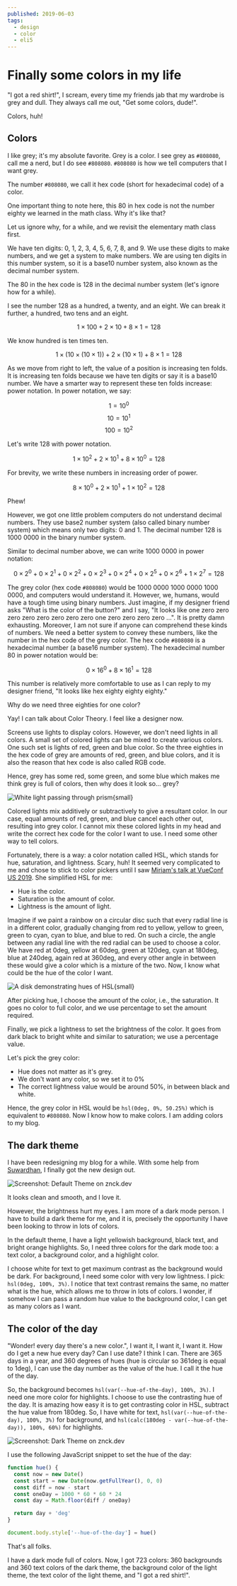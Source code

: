 ```yaml
---
published: 2019-06-03
tags:
  - design
  - color
  - eli5
---
```


# Finally some colors in my life

"I got a red shirt!", I scream, every time my friends jab that my wardrobe is grey and dull. They always call me out, "Get some colors, dude!".

Colors, huh!

## Colors

I like grey; it's my absolute favorite. Grey is a color. I see grey as `#808080`, call me a nerd, but I do see `#808080`. `#808080` is how we tell computers that I want grey.

The number `#808080`, we call it hex code (short for hexadecimal code) of a color.

One important thing to note here, this 80 in hex code is not the number eighty we learned in the math class. Why it's like that?

Let us ignore why, for a while, and we revisit the elementary math class first.

We have ten digits: 0, 1, 2, 3, 4, 5, 6, 7, 8, and 9. We use these digits to make numbers, and we get a system to make numbers. We are using ten digits in this number system, so it is a base10 number system, also known as the decimal number system.

The 80 in the hex code is 128 in the decimal number system (let's ignore how for a while).

I see the number 128 as a hundred, a twenty, and an eight. We can break it further, a hundred, two tens and an eight.

$$
1 \times 100 + 2 \times 10 + 8 \times 1 = 128
$$

We know hundred is ten times ten.

$$
1 \times (10 \times (10 \times 1)) + 2 \times (10 \times 1) + 8 \times 1 = 128
$$

As we move from right to left, the value of a position is increasing ten folds. It is increasing ten folds because we have ten digits or say it is a base10 number. We have a smarter way to represent these ten folds increase: power notation. In power notation, we say:

$$
1  =  10^0
$$
$$
10  =  10^1
$$
$$
100  =  10^2
$$

<!-- Maybe explain base and exponent. -->

Let's write 128 with power notation.

$$
1  \times  10^2   +   2  \times  10^1   +   8  \times  10^0   =   128
$$

For brevity, we write these numbers in increasing order of power.

$$
8  \times  10^0   +   2  \times  10^1   +   1  \times  10^2   =   128
$$

Phew!

However, we got one little problem computers do not understand decimal numbers. They use base2 number system (also called binary number system) which means only two digits: 0 and 1. The decimal number 128 is 1000 0000 in the binary number system.

Similar to decimal number above, we can write 1000 0000 in power notation:

$$
0 \times 2^0 + 0 \times 2^1 + 0 \times 2^2 + 0 \times 2^3 + 0 \times 2^4 + 0 \times 2^5 + 0 \times 2^6 + 1 \times 2^7 = 128
$$

The grey color (hex code `#808080`) would be 1000 0000 1000 0000 1000 0000, and computers would understand it. However, we, humans, would have a tough time using binary numbers. Just imagine, if my designer friend asks "What is the color of the button?" and I say, "It looks like one zero zero zero zero zero zero zero zero one zero zero zero zero ...". It is pretty damn exhausting. Moreover, I am not sure if anyone can comprehend these kinds of numbers. We need a better system to convey these numbers, like the number in the hex code of the grey color. The hex code `#808080` is a hexadecimal number (a base16 number system). The hexadecimal number 80 in power notation would be:

$$
0 \times 16^0 + 8 \times 16^1 = 128
$$

This number is relatively more comfortable to use as I can reply to my designer friend, "It looks like hex eighty eighty eighty."

Why do we need three eighties for one color?

Yay! I can talk about Color Theory. I feel like a designer now.

Screens use lights to display colors. However, we don't need lights in all colors. A small set of colored lights can be mixed to create various colors. One such set is lights of red, green and blue color. So the three eighties in the hex code of grey are amounts of red, green, and blue colors, and it is also the reason that hex code is also called RGB code.

Hence, grey has some red, some green, and some blue which makes me think grey is full of colors, then why does it look so... grey?

![White light passing through prism](../public/2019-finally-some-colors/prism.png){small}

Colored lights mix additively or subtractively to give a resultant color. In our case, equal amounts of red, green, and blue cancel each other out, resulting into grey color. I cannot mix these colored lights in my head and write the correct hex code for the color I want to use. I need some other way to tell colors.

Fortunately, there is a way: a color notation called HSL, which stands for hue, saturation, and lightness. Scary, huh! It seemed very complicated to me and chose to stick to color pickers until I saw [Miriam's talk at VueConf US 2019](https://youtu.be/VsG5l5e44ZY). She simplified HSL for me:

- Hue is the color.
- Saturation is the amount of color.
- Lightness is the amount of light.

Imagine if we paint a rainbow on a circular disc such that every radial line is in a different color, gradually changing from red to yellow, yellow to green, green to cyan, cyan to blue, and blue to red. On such a circle, the angle between any radial line with the red radial can be used to choose a color. We have red at 0deg, yellow at 60deg, green at 120deg, cyan at 180deg, blue at 240deg, again red at 360deg, and every other angle in between these would give a color which is a mixture of the two. Now, I know what could be the hue of the color I want.

![A disk demonstrating hues of HSL](../public/2019-finally-some-colors/hsl.png){small}

After picking hue, I choose the amount of the color, i.e., the saturation. It goes no color to full color, and we use percentage to set the amount required.

Finally, we pick a lightness to set the brightness of the color. It goes from dark black to bright white and similar to saturation; we use a percentage value.

Let's pick the grey color:

- Hue does not matter as it's grey.
- We don't want any color, so we set it to 0%
- The correct lightness value would be around 50%, in between black and white.

Hence, the grey color in HSL would be `hsl(0deg, 0%, 50.25%)` which is equivalent to `#808080`. Now I know how to make colors. I am adding colors to my blog.

## The dark theme

I have been redesigning my blog for a while. With some help from [Suwardhan](https://suwardhan.com), I finally got the new design out.

![Screenshot: Default Theme on znck.dev](../public/2019-finally-some-colors/default.png)

It looks clean and smooth, and I love it.

However, the brightness hurt my eyes. I am more of a dark mode person. I have to build a dark theme for me, and it is, precisely the opportunity I have been looking to throw in lots of colors.

In the default theme, I have a light yellowish background, black text, and bright orange highlights. So, I need three colors for the dark mode too: a text color, a background color, and a highlight color.

I choose white for text to get maximum contrast as the background would be dark. For background, I need some color with very low lightness. I pick: `hsl(0deg, 100%, 3%)`. I notice that text contrast remains the same, no matter what is the hue, which allows me to throw in lots of colors. I wonder, if somehow I can pass a random hue value to the background color, I can get as many colors as I want.

## The color of the day

"Wonder! every day there's a new color.", I want it, I want it, I want it. How do I get a new hue every day? Can I use date? I think I can. There are 365 days in a year, and 360 degrees of hues (hue is circular so 361deg is equal to 1deg), I can use the day number as the value of the hue. I call it the hue of the day.

So, the background becomes <span title="The --hue-of-the-day is a CSS custom property. Google MDN CSS Custom Properties to know more.">`hsl(var(--hue-of-the-day), 100%, 3%)`</span>. I need one more color for highlights. I choose to use the contrasting hue of the day. It is amazing how easy it is to get contrasting color in HSL, subtract the hue value from 180deg. So, I have white for text, `hsl(var(--hue-of-the-day), 100%, 3%)` for background, and <span title="The calc is a CSS builtin function. Google MDN CSS calc to know more.">`hsl(calc(180deg - var(--hue-of-the-day)), 100%, 60%)`</span> for highlights.

![Screenshot: Dark Theme on znck.dev](../public/2019-finally-some-colors/dark.png)

I use the following JavaScript snippet to set the hue of the day:

```js
function hue() {
  const now = new Date()
  const start = new Date(now.getFullYear(), 0, 0)
  const diff = now - start
  const oneDay = 1000 * 60 * 60 * 24
  const day = Math.floor(diff / oneDay)

  return day + 'deg'
}

document.body.style['--hue-of-the-day'] = hue()
```

That's all folks.

I have a dark mode full of colors. Now, I got 723 colors: 360 backgrounds and 360 text colors of the dark theme, the background color of the light theme, the text color of the light theme, and "I got a red shirt!".
